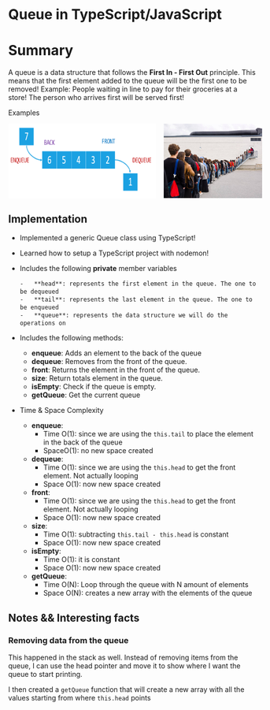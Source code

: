 # Queue in TypeScript/JavaScript

# Summary

A queue is a data structure that follows the **First In - First Out** principle. This means that the first element added to the queue will be the first one to be removed! Example: People waiting in line to pay for their groceries at a store! The person who arrives first will be served first!

Examples

<div style='display: flex; gap: 1rem'>
    <img src="./queue.png" alt="A visual of a queue with methods" width="300"/>
    <img src="./person_queue.jpg" alt="A line of people" width="200"/>
</div>

## Implementation

-   Implemented a generic Queue class using TypeScript!
-   Learned how to setup a TypeScript project with nodemon!
-   Includes the following **private** member variables

        -   **head**: represents the first element in the queue. The one to be dequeued
        -   **tail**: represents the last element in the queue. The one to be enqueued
        -   **queue**: represents the data structure we will do the operations on

-   Includes the following methods:

    -   **enqueue**: Adds an element to the back of the queue
    -   **dequeue**: Removes from the front of the queue.
    -   **front**: Returns the element in the front of the queue.
    -   **size**: Return totals element in the queue.
    -   **isEmpty**: Check if the queue is empty.
    -   **getQueue**: Get the current queue

-   Time & Space Complexity
    -   **enqueue**:
        -   Time O(1): since we are using the `this.tail` to place the element in the back of the queue
        -   SpaceO(1): no new space created
    -   **dequeue**:
        -   Time O(1): since we are using the `this.head` to get the front element. Not actually looping
        -   Space O(1): now new space created
    -   **front**:
        -   Time O(1): since we are using the `this.head` to get the front element. Not actually looping
        -   Space O(1): now new space created
    -   **size**:
        -   Time O(1): subtracting `this.tail - this.head` is constant
        -   Space O(1): now new space created
    -   **isEmpty**:
        -   Time O(1): it is constant
        -   Space O(1): now new space created
    -   **getQueue**:
        -   Time O(N): Loop through the queue with N amount of elements
        -   Space O(N): creates a new array with the elements of the queue

## Notes && Interesting facts

### Removing data from the queue

This happened in the stack as well. Instead of removing items from the queue, I can use the head pointer and move it to show where I want the queue to start printing.

I then created a `getQueue` function that will create a new array with all the values starting from where `this.head` points

